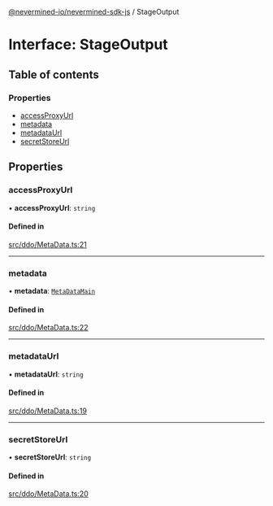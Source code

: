 [@nevermined-io/nevermined-sdk-js](../code-reference.md) / StageOutput

# Interface: StageOutput

## Table of contents

### Properties

- [accessProxyUrl](StageOutput.md#accessproxyurl)
- [metadata](StageOutput.md#metadata)
- [metadataUrl](StageOutput.md#metadataurl)
- [secretStoreUrl](StageOutput.md#secretstoreurl)

## Properties

### accessProxyUrl

• **accessProxyUrl**: `string`

#### Defined in

[src/ddo/MetaData.ts:21](https://github.com/nevermined-io/sdk-js/blob/25074de/src/ddo/MetaData.ts#L21)

___

### metadata

• **metadata**: [`MetaDataMain`](MetaDataMain.md)

#### Defined in

[src/ddo/MetaData.ts:22](https://github.com/nevermined-io/sdk-js/blob/25074de/src/ddo/MetaData.ts#L22)

___

### metadataUrl

• **metadataUrl**: `string`

#### Defined in

[src/ddo/MetaData.ts:19](https://github.com/nevermined-io/sdk-js/blob/25074de/src/ddo/MetaData.ts#L19)

___

### secretStoreUrl

• **secretStoreUrl**: `string`

#### Defined in

[src/ddo/MetaData.ts:20](https://github.com/nevermined-io/sdk-js/blob/25074de/src/ddo/MetaData.ts#L20)
